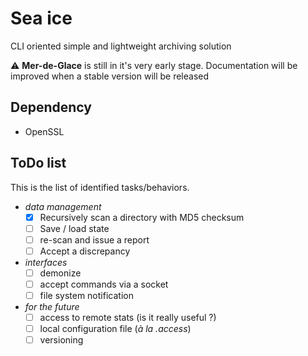 # Sea ice
CLI oriented simple and lightweight archiving solution

:warning: **Mer-de-Glace** is still in it's very early stage. Documentation will be improved when a stable version will be released

## Dependency
* OpenSSL

## ToDo list
This is the list of identified tasks/behaviors. 
- *data management*
   - [X] Recursively scan a directory with MD5 checksum
   - [ ] Save / load state
   - [ ] re-scan and issue a report
   - [ ] Accept a discrepancy

- *interfaces*
  - [ ] demonize
  - [ ] accept commands via a socket
  - [ ] file system notification

- *for the future*
  - [ ] access to remote stats (is it really useful ?)
  - [ ] local configuration file (*à la .access*)
  - [ ] versioning

